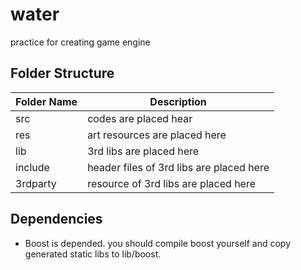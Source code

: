 # water
practice for creating game engine

## Folder Structure
|Folder Name|Description|
|--|--|
|src|codes are placed hear|
|res|art resources are placed here|
|lib|3rd libs are placed here|
|include|header files of 3rd libs are placed here|
|3rdparty|resource of 3rd libs are placed here|

## Dependencies
- Boost is depended. you should compile boost yourself and copy generated static libs to lib/boost. 
